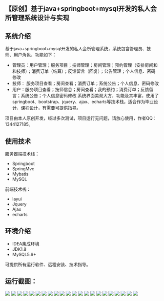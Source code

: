 ## 【原创】基于java+springboot+mysql开发的私人会所管理系统设计与实现

## 系统介绍

基于java+springboot+mysql开发的私人会所管理系统，系统包含管理员、技师、用户角色，功能如下：
- 管理员：用户管理；服务项目；技师管理；房间管理；预约管理（安排房间和和技师）；消费订单（结算）；反馈留言（回复）；公告管理；个人信息、密码修改
- 技师： 服务项目查看；房间查看；消费订单；系统公告；个人信息、密码修改
- 用户：服务项目查看；技师信息；房间查看；我的预约；消费订单；反馈留言；系统公告；个人信息密码修改
系统界面美观大方，功能及其丰富，使用了springboot、bootstrap、jquery、ajax、echarts等技术栈，适合作为毕业设计、课程设计，有需要可提供指导。

项目由本人原创开发，经过多次测试，项目运行无问题，请放心使用，作者QQ：1344127185。

## 使用技术

服务器端技术栈：

- Springboot
- SpringMvc
- Mybatis
- MySQL

前端技术栈：

- layui
- Jquery
- Ajax
- echarts

## 环境介绍

- IDEA集成环境
- JDK1.8
- MySQL5.6+

可提供所有运行软件、远程安装、技术指导。

## 运行截图：
![](https://github.com/itcoderyhl/clubMgr/blob/main/images/1.png)
![](https://github.com/itcoderyhl/clubMgr/blob/main/images/2.png)
![](https://github.com/itcoderyhl/clubMgr/blob/main/images/3.png)
![](https://github.com/itcoderyhl/clubMgr/blob/main/images/4.png)
![](https://github.com/itcoderyhl/clubMgr/blob/main/images/5.png)
![](https://github.com/itcoderyhl/clubMgr/blob/main/images/6.png)
![](https://github.com/itcoderyhl/clubMgr/blob/main/images/7.png)
![](https://github.com/itcoderyhl/clubMgr/blob/main/images/8.png)
![](https://github.com/itcoderyhl/clubMgr/blob/main/images/9.png)
![](https://github.com/itcoderyhl/clubMgr/blob/main/images/10.png)
![](https://github.com/itcoderyhl/clubMgr/blob/main/images/11.png)
![](https://github.com/itcoderyhl/clubMgr/blob/main/images/12.png)
![](https://github.com/itcoderyhl/clubMgr/blob/main/images/13.png)
![](https://github.com/itcoderyhl/clubMgr/blob/main/images/14.png)
![](https://github.com/itcoderyhl/clubMgr/blob/main/images/15.png)
![](https://github.com/itcoderyhl/clubMgr/blob/main/images/16.png)
![](https://github.com/itcoderyhl/clubMgr/blob/main/images/17.png)
![](https://github.com/itcoderyhl/clubMgr/blob/main/images/18.png)
![](https://github.com/itcoderyhl/clubMgr/blob/main/images/19.png)
![](https://github.com/itcoderyhl/clubMgr/blob/main/images/20.png)
![](https://github.com/itcoderyhl/clubMgr/blob/main/images/21.png)
![](https://github.com/itcoderyhl/clubMgr/blob/main/images/22.png)
